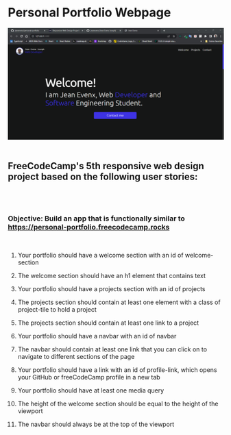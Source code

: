 # Personal Portfolio Webpage
<img src="./images/snapshot-portfolio.png">
<br/><br/>

## FreeCodeCamp's 5th responsive web design project based on the following user stories:
<br/><br/>

### Objective: Build an app that is functionally similar to <a>https://personal-portfolio.freecodecamp.rocks</a>
<br/>

1. Your portfolio should have a welcome section with an id of welcome-section

2. The welcome section should have an h1 element that contains text

3. Your portfolio should have a projects section with an id of projects

4. The projects section should contain at least one element with a class of project-tile to hold a project

5. The projects section should contain at least one link to a project

6. Your portfolio should have a navbar with an id of navbar

7. The navbar should contain at least one link that you can click on to navigate to different sections of the page

8. Your portfolio should have a link with an id of profile-link, which opens your GitHub or freeCodeCamp profile in a new tab

9. Your portfolio should have at least one media query

10. The height of the welcome section should be equal to the height of the viewport

11. The navbar should always be at the top of the viewport

